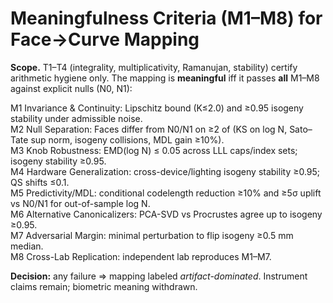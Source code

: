 # Meaningfulness Criteria (M1–M8) for Face→Curve Mapping

**Scope.** T1–T4 (integrality, multiplicativity, Ramanujan, stability) certify arithmetic hygiene only.
The mapping is **meaningful** iff it passes **all** M1–M8 against explicit nulls (N0, N1):

M1 Invariance & Continuity: Lipschitz bound (K≤2.0) and ≥0.95 isogeny stability under admissible noise.  
M2 Null Separation: Faces differ from N0/N1 on ≥2 of (KS on log N, Sato–Tate sup norm, isogeny collisions, MDL gain ≥10%).  
M3 Knob Robustness: EMD(log N) ≤ 0.05 across LLL caps/index sets; isogeny stability ≥0.95.  
M4 Hardware Generalization: cross-device/lighting isogeny stability ≥0.95; QS shifts ≤0.1.  
M5 Predictivity/MDL: conditional codelength reduction ≥10% and ≥5σ uplift vs N0/N1 for out-of-sample log N.  
M6 Alternative Canonicalizers: PCA-SVD vs Procrustes agree up to isogeny ≥0.95.  
M7 Adversarial Margin: minimal perturbation to flip isogeny ≥0.5 mm median.  
M8 Cross-Lab Replication: independent lab reproduces M1–M7.

**Decision:** any failure ⇒ mapping labeled *artifact-dominated*. Instrument claims remain; biometric meaning withdrawn.
